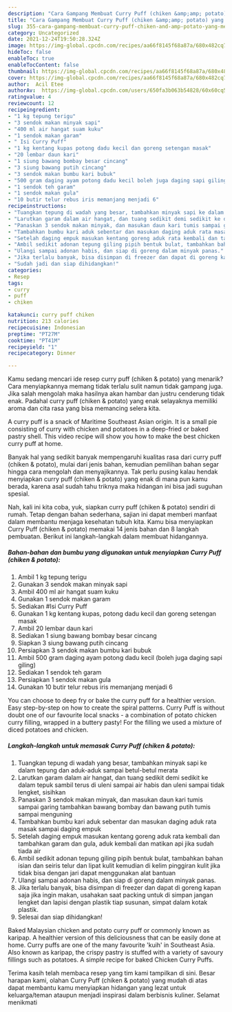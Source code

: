 ```yaml
---
description: "Cara Gampang Membuat Curry Puff (chiken &amp;amp; potato) yang Menggugah Selera"
title: "Cara Gampang Membuat Curry Puff (chiken &amp;amp; potato) yang Menggugah Selera"
slug: 355-cara-gampang-membuat-curry-puff-chiken-and-amp-potato-yang-menggugah-selera
category: Uncategorized
date: 2021-12-24T19:50:28.324Z
image: https://img-global.cpcdn.com/recipes/aa66f8145f68a87a/680x482cq70/curry-puff-chiken-potato-foto-resep-utama.jpg
hideToc: false
enableToc: true
enableTocContent: false
thumbnail: https://img-global.cpcdn.com/recipes/aa66f8145f68a87a/680x482cq70/curry-puff-chiken-potato-foto-resep-utama.jpg
cover: https://img-global.cpcdn.com/recipes/aa66f8145f68a87a/680x482cq70/curry-puff-chiken-potato-foto-resep-utama.jpg
author:  Acil Etee
authorAv:  https://img-global.cpcdn.com/users/650fa3b063b54828/60x60cq50/avatar.jpg
ratingvalue: 4
reviewcount: 12
recipeingredient:
- "1 kg tepung terigu"
- "3 sendok makan minyak sapi"
- "400 ml air hangat suam kuku"
- "1 sendok makan garam"
- " Isi Curry Puff"
- "1 kg kentang kupas potong dadu kecil dan goreng setengan masak"
- "20 lembar daun kari"
- "1 siung bawang bombay besar cincang"
- "3 siung bawang putih cincang"
- "3 sendok makan bumbu kari bubuk"
- "500 gram daging ayam potong dadu kecil boleh juga daging sapi giling"
- "1 sendok teh garam"
- "1 sendok makan gula"
- "10 butir telur rebus iris memanjang menjadi 6"
recipeinstructions:
- "Tuangkan tepung di wadah yang besar, tambahkan minyak sapi ke dalam tepung dan aduk-aduk sampai betul-betul merata"
- "Larutkan garam dalam air hangat, dan tuang sedikit demi sedikit ke dalam tepuk sambil terus di uleni sampai air habis dan uleni sampai tidak lengket, sisihkan"
- "Panaskan 3 sendok makan minyak, dan masukan daun kari tumis sampai garing tambahkan bawang bombay dan bawang putih tumis sampai menguning"
- "Tambahkan bumbu kari aduk sebentar dan masukan daging aduk rata masak sampai daging empuk"
- "Setelah daging empuk masukan kentang goreng aduk rata kembali dan tambahkan garam dan gula, aduk kembali dan matikan api jika sudah tiada air"
- "Ambil sedikit adonan tepung giling pipih bentuk bulat, tambahkan bahan isian dan seiris telur dan lipat kulit kemudian di kelim pinggiran kulit jika tidak bisa dengan jari dapat menggunakan alat bantuan"
- "Ulangi sampai adonan habis, dan siap di goreng dalam minyak panas."
- "Jika terlalu banyak, bisa disimpan di freezer dan dapat di goreng kapan saja jika ingin makan, usahakan saat packing untuk di simpan jangan lengket dan lapisi dengan plastik tiap susunan, simpat dalam kotak plastik."
- "Sudah jadi dan siap dihidangkan!"
categories:
- Resep
tags:
- curry
- puff
- chiken

katakunci: curry puff chiken 
nutrition: 213 calories
recipecuisine: Indonesian
preptime: "PT27M"
cooktime: "PT41M"
recipeyield: "1"
recipecategory: Dinner

---
```



Kamu sedang mencari ide resep curry puff (chiken &amp; potato) yang menarik? Cara menyiapkannya memang tidak terlalu sulit namun tidak gampang juga. Jika salah mengolah maka hasilnya akan hambar dan justru cenderung tidak enak. Padahal curry puff (chiken &amp; potato) yang enak selayaknya memiliki aroma dan cita rasa yang bisa memancing selera kita.


A curry puff is a snack of Maritime Southeast Asian origin. It is a small pie consisting of curry with chicken and potatoes in a deep-fried or baked pastry shell. This video recipe will show you how to make the best chicken curry puff at home.

Banyak hal yang sedikit banyak mempengaruhi kualitas rasa dari curry puff (chiken &amp; potato), mulai dari jenis bahan, kemudian pemilihan bahan segar hingga cara mengolah dan menyajikannya. Tak perlu pusing kalau hendak menyiapkan curry puff (chiken &amp; potato) yang enak di mana pun kamu berada, karena asal sudah tahu triknya maka hidangan ini bisa jadi suguhan spesial.


Nah, kali ini kita coba, yuk, siapkan curry puff (chiken &amp; potato) sendiri di rumah. Tetap dengan bahan sederhana, sajian ini dapat memberi manfaat dalam membantu menjaga kesehatan tubuh kita. Kamu bisa menyiapkan Curry Puff (chiken &amp; potato) memakai 14 jenis bahan dan 8 langkah pembuatan. Berikut ini langkah-langkah dalam membuat hidangannya.

<!--inarticleads1-->

##### Bahan-bahan dan bumbu yang digunakan untuk menyiapkan Curry Puff (chiken &amp; potato):

1. Ambil 1 kg tepung terigu
1. Gunakan 3 sendok makan minyak sapi
1. Ambil 400 ml air hangat suam kuku
1. Gunakan 1 sendok makan garam
1. Sediakan  #Isi Curry Puff
1. Gunakan 1 kg kentang kupas, potong dadu kecil dan goreng setengan masak
1. Ambil 20 lembar daun kari
1. Sediakan 1 siung bawang bombay besar cincang
1. Siapkan 3 siung bawang putih cincang
1. Persiapkan 3 sendok makan bumbu kari bubuk
1. Ambil 500 gram daging ayam potong dadu kecil (boleh juga daging sapi giling)
1. Sediakan 1 sendok teh garam
1. Persiapkan 1 sendok makan gula
1. Gunakan 10 butir telur rebus iris memanjang menjadi 6


You can choose to deep fry or bake the curry puff for a healthier version. Easy step-by-step on how to create the spiral patterns. Curry Puff is without doubt one of our favourite local snacks - a combination of potato chicken curry filling, wrapped in a buttery pasty! For the filling we used a mixture of diced potatoes and chicken. 

<!--inarticleads2-->

##### Langkah-langkah untuk memasak Curry Puff (chiken &amp; potato):

1. Tuangkan tepung di wadah yang besar, tambahkan minyak sapi ke dalam tepung dan aduk-aduk sampai betul-betul merata
1. Larutkan garam dalam air hangat, dan tuang sedikit demi sedikit ke dalam tepuk sambil terus di uleni sampai air habis dan uleni sampai tidak lengket, sisihkan
1. Panaskan 3 sendok makan minyak, dan masukan daun kari tumis sampai garing tambahkan bawang bombay dan bawang putih tumis sampai menguning
1. Tambahkan bumbu kari aduk sebentar dan masukan daging aduk rata masak sampai daging empuk
1. Setelah daging empuk masukan kentang goreng aduk rata kembali dan tambahkan garam dan gula, aduk kembali dan matikan api jika sudah tiada air
1. Ambil sedikit adonan tepung giling pipih bentuk bulat, tambahkan bahan isian dan seiris telur dan lipat kulit kemudian di kelim pinggiran kulit jika tidak bisa dengan jari dapat menggunakan alat bantuan
1. Ulangi sampai adonan habis, dan siap di goreng dalam minyak panas.
1. Jika terlalu banyak, bisa disimpan di freezer dan dapat di goreng kapan saja jika ingin makan, usahakan saat packing untuk di simpan jangan lengket dan lapisi dengan plastik tiap susunan, simpat dalam kotak plastik.
1. Selesai dan siap dihidangkan!

Baked Malaysian chicken and potato curry puff or commonly known as karipap. A healthier version of this deliciousness that can be easily done at home. Curry puffs are one of the many favourite &#39;kuih&#39; in Southeast Asia. Also known as karipap, the crispy pastry is stuffed with a variety of savoury fillings such as potatoes. A simple recipe for baked Chicken Curry Puffs. 

Terima kasih telah membaca resep yang tim kami tampilkan di sini. Besar harapan kami, olahan Curry Puff (chiken &amp; potato) yang mudah di atas dapat membantu kamu menyiapkan hidangan yang lezat untuk keluarga/teman ataupun menjadi inspirasi dalam berbisnis kuliner. Selamat menikmati
